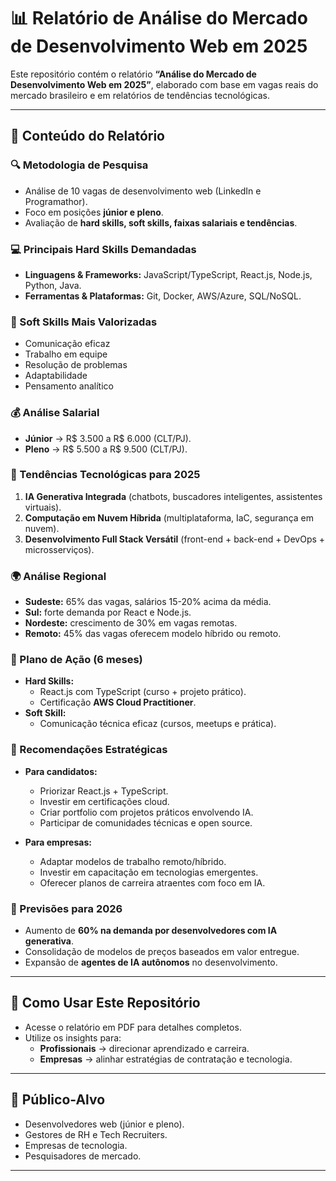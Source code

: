 # 📊 Relatório de Análise do Mercado de Desenvolvimento Web em 2025  

Este repositório contém o relatório **“Análise do Mercado de Desenvolvimento Web em 2025”**, elaborado com base em vagas reais do mercado brasileiro e em relatórios de tendências tecnológicas.  

---

## 📖 Conteúdo do Relatório  

### 🔍 Metodologia de Pesquisa  
- Análise de 10 vagas de desenvolvimento web (LinkedIn e Programathor).  
- Foco em posições **júnior e pleno**.  
- Avaliação de **hard skills, soft skills, faixas salariais e tendências**.  

### 💻 Principais Hard Skills Demandadas  
- **Linguagens & Frameworks:** JavaScript/TypeScript, React.js, Node.js, Python, Java.  
- **Ferramentas & Plataformas:** Git, Docker, AWS/Azure, SQL/NoSQL.  

### 🤝 Soft Skills Mais Valorizadas  
- Comunicação eficaz  
- Trabalho em equipe  
- Resolução de problemas  
- Adaptabilidade  
- Pensamento analítico  

### 💰 Análise Salarial  
- **Júnior** → R$ 3.500 a R$ 6.000 (CLT/PJ).  
- **Pleno** → R$ 5.500 a R$ 9.500 (CLT/PJ).  

### 🚀 Tendências Tecnológicas para 2025  
1. **IA Generativa Integrada** (chatbots, buscadores inteligentes, assistentes virtuais).  
2. **Computação em Nuvem Híbrida** (multiplataforma, IaC, segurança em nuvem).  
3. **Desenvolvimento Full Stack Versátil** (front-end + back-end + DevOps + microsserviços).  

### 🌍 Análise Regional  
- **Sudeste:** 65% das vagas, salários 15-20% acima da média.  
- **Sul:** forte demanda por React e Node.js.  
- **Nordeste:** crescimento de 30% em vagas remotas.  
- **Remoto:** 45% das vagas oferecem modelo híbrido ou remoto.  

### 📆 Plano de Ação (6 meses)  
- **Hard Skills:**  
  - React.js com TypeScript (curso + projeto prático).  
  - Certificação **AWS Cloud Practitioner**.  
- **Soft Skill:**  
  - Comunicação técnica eficaz (cursos, meetups e prática).  

### 🎯 Recomendações Estratégicas  
- **Para candidatos:**  
  - Priorizar React.js + TypeScript.  
  - Investir em certificações cloud.  
  - Criar portfolio com projetos práticos envolvendo IA.  
  - Participar de comunidades técnicas e open source.  

- **Para empresas:**  
  - Adaptar modelos de trabalho remoto/híbrido.  
  - Investir em capacitação em tecnologias emergentes.  
  - Oferecer planos de carreira atraentes com foco em IA.  

### 🔮 Previsões para 2026  
- Aumento de **60% na demanda por desenvolvedores com IA generativa**.  
- Consolidação de modelos de preços baseados em valor entregue.  
- Expansão de **agentes de IA autônomos** no desenvolvimento.  

---

## 🚀 Como Usar Este Repositório  
- Acesse o relatório em PDF para detalhes completos.  
- Utilize os insights para:  
  - **Profissionais** → direcionar aprendizado e carreira.  
  - **Empresas** → alinhar estratégias de contratação e tecnologia.  

---

## 📌 Público-Alvo  
- Desenvolvedores web (júnior e pleno).  
- Gestores de RH e Tech Recruiters.  
- Empresas de tecnologia.  
- Pesquisadores de mercado.  

---

